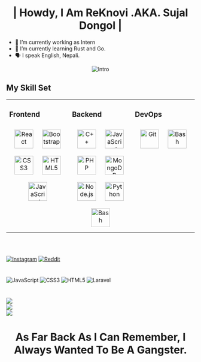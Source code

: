 <h1 align="center">| Howdy, I Am ReKnovi .AKA. Sujal Dongol |</h1>

- 🔭 I’m currently working as  Intern
- 🌱 I’m currently learning Rust and Go.
- 🗣 I speak English, Nepali.

<p align="center">
<img src="https://readme-typing-svg.herokuapp.com?vCenter=true&amp;lines=|+Fortis+Fortuna+Adiuvat+|" alt="Intro" >
 
<br/>  

## My Skill Set  
<table><tr><td valign="top" width="33%">

### Frontend  
<div align="center">  
<img style="margin: 10px" src="https://profilinator.rishav.dev/skills-assets/react-original-wordmark.svg" alt="React" height="50" />  
<img style="margin: 10px" src="https://profilinator.rishav.dev/skills-assets/bootstrap-plain.svg" alt="Bootstrap" height="50" />  
<img style="margin: 10px" src="https://profilinator.rishav.dev/skills-assets/css3-original-wordmark.svg" alt="CSS3" height="50" />  
<img style="margin: 10px" src="https://profilinator.rishav.dev/skills-assets/html5-original-wordmark.svg" alt="HTML5" height="50" />  
<img style="margin: 10px" src="https://profilinator.rishav.dev/skills-assets/javascript-original.svg" alt="JavaScript" height="50" /> 


</td><td valign="top" width="33%">



### Backend  
<div align="center">  
<img style="margin: 10px" src="https://profilinator.rishav.dev/skills-assets/cplusplus-original.svg" alt="C++" height="50" />  
<img style="margin: 10px" src="https://profilinator.rishav.dev/skills-assets/javascript-original.svg" alt="JavaScript" height="50" />  
<img style="margin: 10px" src="https://profilinator.rishav.dev/skills-assets/php-original.svg" alt="PHP" height="50" />  
<img style="margin: 10px" src="https://profilinator.rishav.dev/skills-assets/mongodb-original-wordmark.svg" alt="MongoDB" height="50" />  
<img style="margin: 10px" src="https://profilinator.rishav.dev/skills-assets/nodejs-original-wordmark.svg" alt="Node.js" height="50" />  
<img style="margin: 10px" src="https://profilinator.rishav.dev/skills-assets/python-original.svg" alt="Python" height="50" />   
<img style="margin: 10px" src="https://profilinator.rishav.dev/skills-assets/gnu_bash-icon.svg" alt="Bash" height="50" />  
</div>

</td><td valign="top" width="33%">



### DevOps  
<div align="center">  
<img style="margin: 10px" src="https://profilinator.rishav.dev/skills-assets/git-scm-icon.svg" alt="Git" height="50" />  
<img style="margin: 10px" src="https://profilinator.rishav.dev/skills-assets/gnu_bash-icon.svg" alt="Bash" height="50" />   
</div>

</td></tr></table>  

<br/>  


##
[![Instagram](https://img.shields.io/badge/Instagram-%23E4405F.svg?logo=Instagram&logoColor=white)](https://www.instagram.com/sujal._.dongol) [![Reddit](https://img.shields.io/badge/Reddit-%23FF4500.svg?logo=Reddit&logoColor=white)](https://www.reddit.com/user/killshot7417) 


# 
![JavaScript](https://img.shields.io/badge/javascript-%23323330.svg?style=for-the-badge&logo=javascript&logoColor=%23F7DF1E) ![CSS3](https://img.shields.io/badge/css3-%231572B6.svg?style=for-the-badge&logo=css3&logoColor=white) ![HTML5](https://img.shields.io/badge/html5-%23E34F26.svg?style=for-the-badge&logo=html5&logoColor=white) ![Laravel](https://img.shields.io/badge/laravel-%23FF2D20.svg?style=for-the-badge&logo=laravel&logoColor=white)
# 

![](https://github-readme-stats.vercel.app/api?username=ReKnovi&theme=tokyonight&hide_border=false&include_all_commits=true&count_private=true)<br/>
![](https://github-readme-streak-stats.herokuapp.com/?user=ReKnovi&theme=tokyonight&hide_border=false)<br/>
![](https://github-readme-stats.vercel.app/api/top-langs/?username=ReKnovi&theme=dracula&hide_border=false&include_all_commits=true&count_private=true&layout=compact)



<h1 align="center"> </h1>
<h1 align="center">As Far Back As I Can Remember, I Always Wanted To Be A Gangster.</h1>

<!-- Proudly created with GPRM ( https://gprm.itsvg.in ) -->
